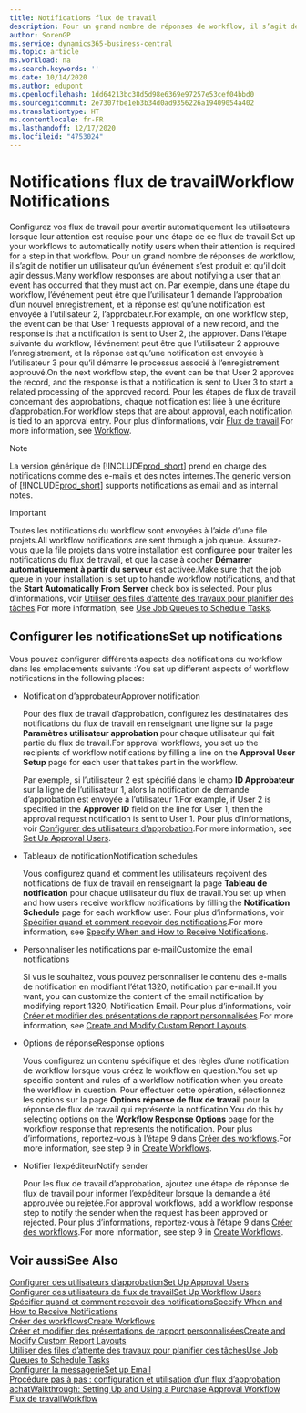 ```yaml
---
title: Notifications flux de travail
description: Pour un grand nombre de réponses de workflow, il s’agit de notifier un utilisateur qu’un événement s’est produit et qu’il doit agir dessus. Par exemple, dans une étape du workflow, l’événement peut être que l’utilisateur 1 demande l’approbation d’un nouvel enregistrement, et la réponse est qu’une notification est envoyée à l’utilisateur 2, l’approbateur. Dans l’étape suivante du workflow, l’événement peut être que l’utilisateur 2 approuve l’enregistrement, et la réponse est qu’une notification est envoyée à l’utilisateur 3 pour qu’il démarre le processus associé à l’enregistrement approuvé. Pour les étapes de flux de travail concernant des approbations, chaque notification est liée à une écriture d’approbation.
author: SorenGP
ms.service: dynamics365-business-central
ms.topic: article
ms.workload: na
ms.search.keywords: ''
ms.date: 10/14/2020
ms.author: edupont
ms.openlocfilehash: 1dd64213bc38d5d98e6369e97257e53cef04bbd0
ms.sourcegitcommit: 2e7307fbe1eb3b34d0ad9356226a19409054a402
ms.translationtype: HT
ms.contentlocale: fr-FR
ms.lasthandoff: 12/17/2020
ms.locfileid: "4753024"
---
```

# <a name="workflow-notifications"></a><span data-ttu-id="f9397-106">Notifications flux de travail</span><span class="sxs-lookup"><span data-stu-id="f9397-106">Workflow Notifications</span></span>

<span data-ttu-id="f9397-107">Configurez vos flux de travail pour avertir automatiquement les utilisateurs lorsque leur attention est requise pour une étape de ce flux de travail.</span><span class="sxs-lookup"><span data-stu-id="f9397-107">Set up your workflows to automatically notify users when their attention is required for a step in that workflow.</span></span> <span data-ttu-id="f9397-108">Pour un grand nombre de réponses de workflow, il s’agit de notifier un utilisateur qu’un événement s’est produit et qu’il doit agir dessus.</span><span class="sxs-lookup"><span data-stu-id="f9397-108">Many workflow responses are about notifying a user that an event has occurred that they must act on.</span></span> <span data-ttu-id="f9397-109">Par exemple, dans une étape du workflow, l’événement peut être que l’utilisateur 1 demande l’approbation d’un nouvel enregistrement, et la réponse est qu’une notification est envoyée à l’utilisateur 2, l’approbateur.</span><span class="sxs-lookup"><span data-stu-id="f9397-109">For example, on one workflow step, the event can be that User 1 requests approval of a new record, and the response is that a notification is sent to User 2, the approver.</span></span> <span data-ttu-id="f9397-110">Dans l’étape suivante du workflow, l’événement peut être que l’utilisateur 2 approuve l’enregistrement, et la réponse est qu’une notification est envoyée à l’utilisateur 3 pour qu’il démarre le processus associé à l’enregistrement approuvé.</span><span class="sxs-lookup"><span data-stu-id="f9397-110">On the next workflow step, the event can be that User 2 approves the record, and the response is that a notification is sent to User 3 to start a related processing of the approved record.</span></span> <span data-ttu-id="f9397-111">Pour les étapes de flux de travail concernant des approbations, chaque notification est liée à une écriture d’approbation.</span><span class="sxs-lookup"><span data-stu-id="f9397-111">For workflow steps that are about approval, each notification is tied to an approval entry.</span></span> <span data-ttu-id="f9397-112">Pour plus d’informations, voir [Flux de travail](across-workflow.md).</span><span class="sxs-lookup"><span data-stu-id="f9397-112">For more information, see [Workflow](across-workflow.md).</span></span>  

> [!NOTE]  
> <span data-ttu-id="f9397-113">La version générique de [!INCLUDE[prod_short](includes/prod_short.md)] prend en charge des notifications comme des e-mails et des notes internes.</span><span class="sxs-lookup"><span data-stu-id="f9397-113">The generic version of [!INCLUDE[prod_short](includes/prod_short.md)] supports notifications as email and as internal notes.</span></span>  

> [!IMPORTANT]  
> <span data-ttu-id="f9397-114">Toutes les notifications du workflow sont envoyées à l’aide d’une file projets.</span><span class="sxs-lookup"><span data-stu-id="f9397-114">All workflow notifications are sent through a job queue.</span></span> <span data-ttu-id="f9397-115">Assurez-vous que la file projets dans votre installation est configurée pour traiter les notifications du flux de travail, et que la case à cocher **Démarrer automatiquement à partir du serveur** est activée.</span><span class="sxs-lookup"><span data-stu-id="f9397-115">Make sure that the job queue in your installation is set up to handle workflow notifications, and that the **Start Automatically From Server** check box is selected.</span></span> <span data-ttu-id="f9397-116">Pour plus d’informations, voir [Utiliser des files d’attente des travaux pour planifier des tâches](admin-job-queues-schedule-tasks.md).</span><span class="sxs-lookup"><span data-stu-id="f9397-116">For more information, see [Use Job Queues to Schedule Tasks](admin-job-queues-schedule-tasks.md).</span></span>

## <a name="set-up-notifications"></a><span data-ttu-id="f9397-117">Configurer les notifications</span><span class="sxs-lookup"><span data-stu-id="f9397-117">Set up notifications</span></span>

<span data-ttu-id="f9397-118">Vous pouvez configurer différents aspects des notifications du workflow dans les emplacements suivants :</span><span class="sxs-lookup"><span data-stu-id="f9397-118">You set up different aspects of workflow notifications in the following places:</span></span>  

* <span data-ttu-id="f9397-119">Notification d’approbateur</span><span class="sxs-lookup"><span data-stu-id="f9397-119">Approver notification</span></span>

    <span data-ttu-id="f9397-120">Pour des flux de travail d’approbation, configurez les destinataires des notifications du flux de travail en renseignant une ligne sur la page **Paramètres utilisateur approbation** pour chaque utilisateur qui fait partie du flux de travail.</span><span class="sxs-lookup"><span data-stu-id="f9397-120">For approval workflows, you set up the recipients of workflow notifications by filling a line on the **Approval User Setup** page for each user that takes part in the workflow.</span></span>  

    <span data-ttu-id="f9397-121">Par exemple, si l’utilisateur 2 est spécifié dans le champ **ID Approbateur** sur la ligne de l’utilisateur 1, alors la notification de demande d’approbation est envoyée à l’utilisateur 1.</span><span class="sxs-lookup"><span data-stu-id="f9397-121">For example, if User 2 is specified in the **Approver ID** field on the line for User 1, then the approval request notification is sent to User 1.</span></span> <span data-ttu-id="f9397-122">Pour plus d’informations, voir [Configurer des utilisateurs d’approbation](across-how-to-set-up-approval-users.md).</span><span class="sxs-lookup"><span data-stu-id="f9397-122">For more information, see [Set Up Approval Users](across-how-to-set-up-approval-users.md).</span></span>  
* <span data-ttu-id="f9397-123">Tableaux de notification</span><span class="sxs-lookup"><span data-stu-id="f9397-123">Notification schedules</span></span>

    <span data-ttu-id="f9397-124">Vous configurez quand et comment les utilisateurs reçoivent des notifications de flux de travail en renseignant la page **Tableau de notification** pour chaque utilisateur du flux de travail.</span><span class="sxs-lookup"><span data-stu-id="f9397-124">You set up when and how users receive workflow notifications by filling the **Notification Schedule** page for each workflow user.</span></span> <span data-ttu-id="f9397-125">Pour plus d’informations, voir [Spécifier quand et comment recevoir des notifications](across-how-to-specify-when-and-how-to-receive-notifications.md).</span><span class="sxs-lookup"><span data-stu-id="f9397-125">For more information, see [Specify When and How to Receive Notifications](across-how-to-specify-when-and-how-to-receive-notifications.md).</span></span>  
* <span data-ttu-id="f9397-126">Personnaliser les notifications par e-mail</span><span class="sxs-lookup"><span data-stu-id="f9397-126">Customize the email notifications</span></span>

    <span data-ttu-id="f9397-127">Si vus le souhaitez, vous pouvez personnaliser le contenu des e-mails de notification en modifiant l’état 1320, notification par e-mail.</span><span class="sxs-lookup"><span data-stu-id="f9397-127">If you want, you can customize the content of the email notification by modifying report 1320, Notification Email.</span></span> <span data-ttu-id="f9397-128">Pour plus d’informations, voir [Créer et modifier des présentations de rapport personnalisées](ui-how-create-custom-report-layout.md).</span><span class="sxs-lookup"><span data-stu-id="f9397-128">For more information, see [Create and Modify Custom Report Layouts](ui-how-create-custom-report-layout.md).</span></span>  
* <span data-ttu-id="f9397-129">Options de réponse</span><span class="sxs-lookup"><span data-stu-id="f9397-129">Response options</span></span>

    <span data-ttu-id="f9397-130">Vous configurez un contenu spécifique et des règles d’une notification de workflow lorsque vous créez le workflow en question.</span><span class="sxs-lookup"><span data-stu-id="f9397-130">You set up specific content and rules of a workflow notification when you create the workflow in question.</span></span> <span data-ttu-id="f9397-131">Pour effectuer cette opération, sélectionnez les options sur la page **Options réponse de flux de travail** pour la réponse de flux de travail qui représente la notification.</span><span class="sxs-lookup"><span data-stu-id="f9397-131">You do this by selecting options on the **Workflow Response Options** page for the workflow response that represents the notification.</span></span> <span data-ttu-id="f9397-132">Pour plus d’informations, reportez-vous à l’étape 9 dans [Créer des workflows](across-how-to-create-workflows.md).</span><span class="sxs-lookup"><span data-stu-id="f9397-132">For more information, see step 9 in [Create Workflows](across-how-to-create-workflows.md).</span></span>  

* <span data-ttu-id="f9397-133">Notifier l’expéditeur</span><span class="sxs-lookup"><span data-stu-id="f9397-133">Notify sender</span></span>

    <span data-ttu-id="f9397-134">Pour les flux de travail d’approbation, ajoutez une étape de réponse de flux de travail pour informer l’expéditeur lorsque la demande a été approuvée ou rejetée.</span><span class="sxs-lookup"><span data-stu-id="f9397-134">For approval workflows, add a workflow response step to notify the sender when the request has been approved or rejected.</span></span> <span data-ttu-id="f9397-135">Pour plus d’informations, reportez-vous à l’étape 9 dans [Créer des workflows](across-how-to-create-workflows.md).</span><span class="sxs-lookup"><span data-stu-id="f9397-135">For more information, see step 9 in [Create Workflows](across-how-to-create-workflows.md).</span></span>  

## <a name="see-also"></a><span data-ttu-id="f9397-136">Voir aussi</span><span class="sxs-lookup"><span data-stu-id="f9397-136">See Also</span></span>

[<span data-ttu-id="f9397-137">Configurer des utilisateurs d’approbation</span><span class="sxs-lookup"><span data-stu-id="f9397-137">Set Up Approval Users</span></span>](across-how-to-set-up-approval-users.md)  
[<span data-ttu-id="f9397-138">Configurer des utilisateurs de flux de travail</span><span class="sxs-lookup"><span data-stu-id="f9397-138">Set Up Workflow Users</span></span>](across-how-to-set-up-workflow-users.md)  
[<span data-ttu-id="f9397-139">Spécifier quand et comment recevoir des notifications</span><span class="sxs-lookup"><span data-stu-id="f9397-139">Specify When and How to Receive Notifications</span></span>](across-how-to-specify-when-and-how-to-receive-notifications.md)  
[<span data-ttu-id="f9397-140">Créer des workflows</span><span class="sxs-lookup"><span data-stu-id="f9397-140">Create Workflows</span></span>](across-how-to-create-workflows.md)  
[<span data-ttu-id="f9397-141">Créer et modifier des présentations de rapport personnalisées</span><span class="sxs-lookup"><span data-stu-id="f9397-141">Create and Modify Custom Report Layouts</span></span>](ui-how-create-custom-report-layout.md)  
[<span data-ttu-id="f9397-142">Utiliser des files d’attente des travaux pour planifier des tâches</span><span class="sxs-lookup"><span data-stu-id="f9397-142">Use Job Queues to Schedule Tasks</span></span>](admin-job-queues-schedule-tasks.md)  
[<span data-ttu-id="f9397-143">Configurer la messagerie</span><span class="sxs-lookup"><span data-stu-id="f9397-143">Set up Email</span></span>](admin-how-setup-email.md)  
[<span data-ttu-id="f9397-144">Procédure pas à pas : configuration et utilisation d’un flux d’approbation achat</span><span class="sxs-lookup"><span data-stu-id="f9397-144">Walkthrough: Setting Up and Using a Purchase Approval Workflow</span></span>](walkthrough-setting-up-and-using-a-purchase-approval-workflow.md)  
[<span data-ttu-id="f9397-145">Flux de travail</span><span class="sxs-lookup"><span data-stu-id="f9397-145">Workflow</span></span>](across-workflow.md)  
